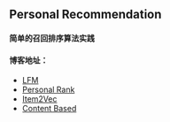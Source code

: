 ## Personal Recommendation
####  简单的召回排序算法实践
#### 博客地址：
* [LFM](https://fivelike.xyz/2021/05/17/lfm/) 
* [Personal Rank](https://fivelike.xyz/2021/05/17/Personal-Rank/) 
* [Item2Vec](https://fivelike.xyz/2021/05/26/item2Vec/) 
* [Content Based](https://fivelike.xyz/2021/05/28/ContentBased/)
